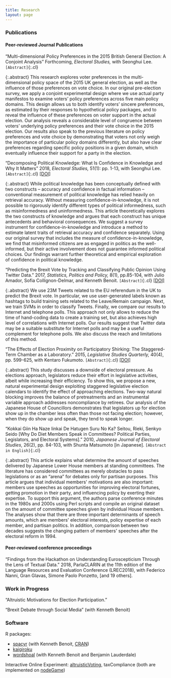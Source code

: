 ```yaml
---
title: Research
layout: page
---
```


<style>
.abstract {
  display: none;
  padding: 15px 25px;
  margin: 0 5px 10px 5px;
  background-color: #EEE;
}

div .p {
    padding: 5px 0 10px 0;

}
.cl{
    font-weight: bolder;
}

.place_holder {
    height: 10px;
}

</style>
### Publications

#### Peer-reviewed Journal Publications

&ldquo;Multi-dimensional Policy Preferences in the 2015 British General Election: A Conjoint Analysis&rdquo; Forthcoming, _Electoral Studies,_ with Seonghui Lee.
`[Abstract]`{:.cl}

{:.abstract}
This research explores voter preferences in the multi-dimensional policy space of the 2015 UK general election, as well as the influence of those preferences on vote choice. In our original pre-election survey, we apply a conjoint experimental design where we use actual party manifestos to examine voters’ policy preferences across five main policy domains. This design allows us to both identify voters’ sincere preferences, as estimated by their responses to hypothetical policy packages, and to reveal the influence of these preferences on voter support in the actual election. Our analysis reveals a considerable level of congruence between voters’ underlying policy preferences and their vote choice in the 2015 election. Our results also speak to the previous literature on policy preferences and vote choice by demonstrating that voters not only weigh the importance of particular policy domains differently, but also have clear preferences regarding specific policy positions in a given domain, which eventually influence their support for a party in the election.


&ldquo;Decomposing Political Knowledge: What Is Confidence in Knowledge and Why It Matters&rdquo; 2018, _Electoral Studies,_ 51(1): pp. 1-13, with Seonghui Lee.
`[Abstract]`{:.cl} [[DOI]](https://doi.org/10.1016/j.electstud.2017.11.005)

{:.abstract}
While political knowledge has been conceptually defined with two constructs – accuracy and confidence in factual information – conventional measurement of political knowledge has relied heavily on retrieval accuracy. Without measuring confidence-in-knowledge, it is not possible to rigorously identify different types of political informedness, such as misinformedness and uninformedness. This article theoretically explores the two constructs of knowledge and argues that each construct has unique antecedents and behavioral consequences. We suggest a survey instrument for confidence-in-knowledge and introduce a method to estimate latent traits of retrieval accuracy and confidence separately. Using our original survey that includes the measure of confidence-in-knowledge, we find that misinformed citizens are as engaged in politics as the well-informed, but their active involvement does not guarantee informed political choices. Our findings warrant further theoretical and empirical exploration of confidence in political knowledge.

&ldquo;Predicting the Brexit Vote by Tracking and Classifying Public Opinion Using Twitter Data.&rdquo; 2017, _Statistics, Politics and Policy,_ 8(1), pp.85-104, with Julio Amador, Sofia Collignon-Delmar, and Kenneth Benoit.
`[Abstract]`{:.cl}
[[DOI]](https://doi.org/10.1515/spp-2017-0006)

{:.abstract}
We use 23M Tweets related to the EU referendum in the UK to predict the Brexit vote. In particular, we use user-generated labels known as hashtags to build training sets related to the Leave/Remain campaign. Next, we train SVMs in order to classify Tweets. Finally, we compare our results to Internet and telephone polls. This approach not only allows to reduce the time of hand-coding data to create a training set, but also achieves high level of correlations with Internet polls. Our results suggest that Twitter data may be a suitable substitute for Internet polls and may be a useful complement for telephone polls. We also discuss the reach and limitations of this method.



&ldquo;The Effects of Election Proximity on Participatory Shirking: The Staggered-Term Chamber as a Laboratory.&rdquo; 2015,
_Legislative Studies Quarterly,_ 40(4), pp. 599-625, with Kentaro Fukumoto. `[Abstract]`{:.cl}
[[DOI]](https://doi.org/10.1111/lsq.12090)

{:.abstract}
This study discusses a downside of electoral pressure. As elections approach, legislators reduce their effort in legislative activities, albeit while increasing their efficiency. To show this, we propose a new, natural experimental design exploiting staggered legislative election calendars to identify the effect of approaching elections. Two-way natural blocking improves the balance of pretreatments and an instrumental variable approach addresses noncompliance by retirees. Our analysis of the Japanese House of Councillors demonstrates that legislators up for election show up in the chamber less often than those not facing election; however, when they do show up and speak, they tend to speak longer.


&ldquo;Kokkai Giin Ha Naze Iinkai De Hatugen Suru No Ka? Seitou, Rieki, Senkyo Seido [Why Do Diet Members Speak in Committees? Political Parties, Legislators, and Electoral Systems].&rdquo; 2010, _Japanese Journal of Electoral Studies_, 26(2), pp. 84-103, with Shunta Matsumoto [in Japanese].
`[Abstract in English]`{:.cl}

{:.abstract}
This article explains what determine the amount of speeches delivered by Japanese Lower House members at standing committees.  The literature has considered committees as merely obstacles to pass legislations or as an &ldquo;arena&rdquo; for debates only for partisan purposes.  This article argues that individual members' motivations are also important: members use speeches as opportunities for improving electoral fortunes, getting promotion in their party, and influencing policy by exerting their expertise.  To support this argument, the authors parse conference minutes in the 1980s and 2000s using Perl scripts and compile an original dataset on the amount of committee speeches given by individual House members.  The analyses show that there are three important determinants of speech amounts, which are members' electoral interests, policy expertise of each member, and partisan politics.  In addition, comparison between two decades suggests the changing pattern of members' speeches after the electoral reform in 1994.

#### Peer-reviewed conference proceedings

&ldquo;Findings from the Hackathon on Understanding Euroscepticism Through the Lens of Textual Data.&rdquo; 2018, ParlaCLARIN at the 11th edition of the Language Resources and Evaluation Conference (LREC2018), with Federico Nanni, Gran Glavas, Simone Paolo Ponzetto, [and 19 others].


### Work in Progress

&ldquo;Altruistic Motivations for Election Participation.&rdquo;

&ldquo;Brexit Debate through Social Media&rdquo; (with Kenneth Benoit)


### Software

R packages:

  - [spacyr](https://github.com/quanteda/spacyr) (with Kenneth Benoit, [CRAN](https://cran.r-project.org/web/packages/spacyr/index.html))
  - [kaigiroku](https://github.com/amatsuo/kaigiroku)
  - [wordshoal](https://github.com/kbenoit/wordshoal) (with Kenneth Benoit and Benjamin Lauderdale)

Interactive Online Experiment: [altruisticVoting](https://github.com/amatsuo/altruisticVoting), taxCompliance (both are implemented on [nodeGame](https://nodegame.org/))

<script src="https://code.jquery.com/jquery-latest.min.js"
        type="text/javascript"></script>

<script>
$(document).ready(function(){
  $(document).on('click touchstart', '.cl', function() {
    $(this).parent().next(".abstract").fadeToggle();
  });
});
</script>
